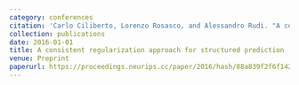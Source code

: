 ```yaml
---
category: conferences
citation: 'Carlo Ciliberto, Lorenzo Rosasco, and Alessandro Rudi. "A consistent regularization approach for structured prediction", 2016.'
collection: publications
date: 2016-01-01
title: A consistent regularization approach for structured prediction
venue: Preprint
paperurl: https://proceedings.neurips.cc/paper/2016/hash/88a839f2f6f1427879fc33ee4acf4f66-Abstract.html
---
```


